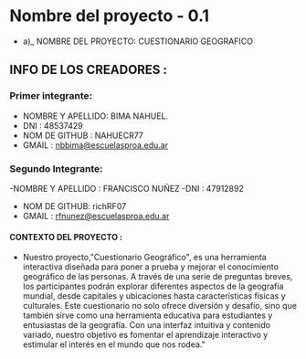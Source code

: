 # Nombre del proyecto - 0.1
- a)_ NOMBRE DEL PROYECTO: CUESTIONARIO GEOGRAFICO
## INFO DE LOS CREADORES :
### Primer integrante:
 - NOMBRE Y APELLIDO: BIMA NAHUEL.
 - DNI : 48537429
 - NOM DE GITHUB : NAHUECR77
 - GMAIL : nbbima@escuelasproa.edu.ar
 ### Segundo Integrante:
 -NOMBRE Y APELLIDO : FRANCISCO NUÑEZ
 -DNI : 47912892
 - NOM DE GITHUB: richRF07
 - GMAIL : rfnunez@escuelasproa.edu.ar

#### CONTEXTO DEL PROYECTO :
  
- Nuestro proyecto,"Cuestionario Geográfico", es una herramienta interactiva diseñada para poner a prueba y mejorar el conocimiento geográfico de las personas. A través de una serie de preguntas breves, los participantes podrán explorar diferentes aspectos de la geografía mundial, desde capitales y ubicaciones hasta características físicas y culturales. Este cuestionario no solo ofrece diversión y desafío, sino que también sirve como una herramienta educativa para estudiantes y entusiastas de la geografía. Con una interfaz intuitiva y contenido variado, nuestro objetivo es fomentar el aprendizaje interactivo y estimular el interés en el mundo que nos rodea."